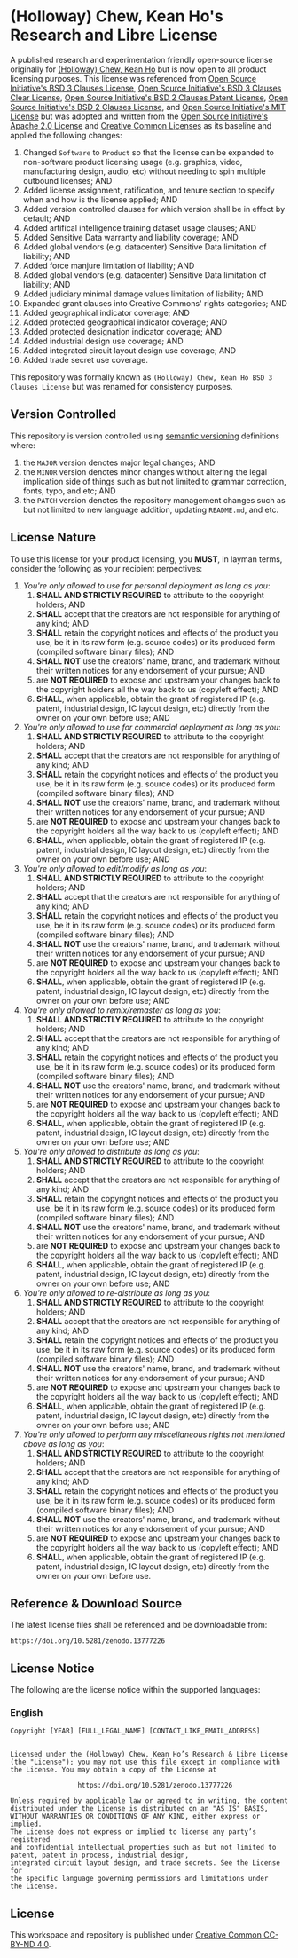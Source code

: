 # (Holloway) Chew, Kean Ho's Research and Libre License

A published research and experimentation friendly open-source license
originally for [(Holloway) Chew, Kean Ho](https://github.com/ChewKeanHo) but
is now open to all product licensing purposes. This license was referenced from
[Open Source Initiative's BSD 3 Clauses License](https://opensource.org/license/bsd-3-clause),
[Open Source Initiative's BSD 3 Clauses Clear License](https://spdx.org/licenses/BSD-3-Clause-Clear.html),
[Open Source Initiative's BSD 2 Clauses Patent License](https://opensource.org/license/bsdpluspatent),
[Open Source Initiative's BSD 2 Clauses License](https://opensource.org/license/bsd-2-clause),
and
[Open Source Initiative's MIT License](https://opensource.org/license/MIT)
but was adopted and written from the
[Open Source Initiative's Apache 2.0 License](https://opensource.org/license/apache-2-0)
and
[Creative Common Licenses](https://creativecommons.org/)
as its baseline and applied the following changes:

1. Changed `Software` to `Product` so that the license can be expanded to
   non-software product licensing usage (e.g. graphics, video, manufacturing
   design, audio, etc) without needing to spin multiple outbound licenses; AND
2. Added license assignment, ratification, and tenure section to specify when
   and how is the license applied; AND
3. Added version controlled clauses for which version shall be in effect by
   default; AND
4. Added artifical intelligence training dataset usage clauses; AND
5. Added Sensitive Data warranty and liability coverage; AND
6. Added global vendors (e.g. datacenter) Sensitive Data limitation of
   liability; AND
7. Added force manjure limitation of liability; AND
8. Added global vendors (e.g. datacenter) Sensitive Data limitation of
   liability; AND
9. Added judiciary minimal damage values limitation of liability; AND
10. Expanded grant clauses into Creative Commons' rights categories; AND
11. Added geographical indicator coverage; AND
12. Added protected geographical indicator coverage; AND
13. Added protected designation indicator coverage; AND
14. Added industrial design use coverage; AND
15. Added integrated circuit layout design use coverage; AND
16. Added trade secret use coverage.

This repository was formally known as
`(Holloway) Chew, Kean Ho BSD 3 Clauses License` but was renamed for
consistency purposes.




## Version Controlled

This repository is version controlled using
[semantic versioning](https://semver.org/) definitions where:

1. the `MAJOR` version denotes major legal changes; AND
2. the `MINOR` version denotes minor changes without altering the legal
   implication side of things such as but not limited to grammar correction,
   fonts, typo, and etc; AND
3. the `PATCH` version denotes the repository management changes such as but
   not limited to new language addition, updating `README.md`, and etc.




## License Nature

To use this license for your product licensing, you **MUST**, in layman terms,
consider the following as your recipient perpectives:

1. *You're only allowed to use for personal deployment as long as you*:
   1. **SHALL AND STRICTLY REQUIRED** to attribute to the copyright holders; AND
   2. **SHALL** accept that the creators are not responsible for anything of
      any kind; AND
   3. **SHALL** retain the copyright notices and effects of the product you
      use, be it in its raw form (e.g. source codes) or its produced form
      (compiled software binary files); AND
   4. **SHALL NOT** use the creators' name, brand, and trademark without their
      written notices for any endorsement of your pursue; AND
   5. are **NOT REQUIRED** to expose and upstream your changes back to the
      copyright holders all the way back to us (copyleft effect); AND
   6. **SHALL**, when applicable, obtain the grant of registered IP
      (e.g. patent, industrial design, IC layout design, etc) directly from
      the owner on your own before use; AND
2. *You're only allowed to use for commercial deployment as long as you*:
   1. **SHALL AND STRICTLY REQUIRED** to attribute to the copyright holders; AND
   2. **SHALL** accept that the creators are not responsible for anything of
      any kind; AND
   3. **SHALL** retain the copyright notices and effects of the product you
      use, be it in its raw form (e.g. source codes) or its produced form
      (compiled software binary files); AND
   4. **SHALL NOT** use the creators' name, brand, and trademark without their
      written notices for any endorsement of your pursue; AND
   5. are **NOT REQUIRED** to expose and upstream your changes back to the
      copyright holders all the way back to us (copyleft effect); AND
   6. **SHALL**, when applicable, obtain the grant of registered IP
      (e.g. patent, industrial design, IC layout design, etc) directly from
      the owner on your own before use; AND
3. *You're only allowed to edit/modify as long as you*:
   1. **SHALL AND STRICTLY REQUIRED** to attribute to the copyright holders; AND
   2. **SHALL** accept that the creators are not responsible for anything of
      any kind; AND
   3. **SHALL** retain the copyright notices and effects of the product you
      use, be it in its raw form (e.g. source codes) or its produced form
      (compiled software binary files); AND
   4. **SHALL NOT** use the creators' name, brand, and trademark without their
      written notices for any endorsement of your pursue; AND
   5. are **NOT REQUIRED** to expose and upstream your changes back to the
      copyright holders all the way back to us (copyleft effect); AND
   6. **SHALL**, when applicable, obtain the grant of registered IP
      (e.g. patent, industrial design, IC layout design, etc) directly from
      the owner on your own before use; AND
4. *You're only allowed to remix/remaster as long as you*:
   1. **SHALL AND STRICTLY REQUIRED** to attribute to the copyright holders; AND
   2. **SHALL** accept that the creators are not responsible for anything of
      any kind; AND
   3. **SHALL** retain the copyright notices and effects of the product you
      use, be it in its raw form (e.g. source codes) or its produced form
      (compiled software binary files); AND
   4. **SHALL NOT** use the creators' name, brand, and trademark without their
      written notices for any endorsement of your pursue; AND
   5. are **NOT REQUIRED** to expose and upstream your changes back to the
      copyright holders all the way back to us (copyleft effect); AND
   6. **SHALL**, when applicable, obtain the grant of registered IP
      (e.g. patent, industrial design, IC layout design, etc) directly from
      the owner on your own before use; AND
5. *You're only allowed to distribute as long as you*:
   1. **SHALL AND STRICTLY REQUIRED** to attribute to the copyright holders; AND
   2. **SHALL** accept that the creators are not responsible for anything of
      any kind; AND
   3. **SHALL** retain the copyright notices and effects of the product you
      use, be it in its raw form (e.g. source codes) or its produced form
      (compiled software binary files); AND
   4. **SHALL NOT** use the creators' name, brand, and trademark without their
      written notices for any endorsement of your pursue; AND
   5. are **NOT REQUIRED** to expose and upstream your changes back to the
      copyright holders all the way back to us (copyleft effect); AND
   6. **SHALL**, when applicable, obtain the grant of registered IP
      (e.g. patent, industrial design, IC layout design, etc) directly from
      the owner on your own before use; AND
6. *You're only allowed to re-distribute as long as you*:
   1. **SHALL AND STRICTLY REQUIRED** to attribute to the copyright holders; AND
   2. **SHALL** accept that the creators are not responsible for anything of
      any kind; AND
   3. **SHALL** retain the copyright notices and effects of the product you
      use, be it in its raw form (e.g. source codes) or its produced form
      (compiled software binary files); AND
   4. **SHALL NOT** use the creators' name, brand, and trademark without their
      written notices for any endorsement of your pursue; AND
   5. are **NOT REQUIRED** to expose and upstream your changes back to the
      copyright holders all the way back to us (copyleft effect); AND
   6. **SHALL**, when applicable, obtain the grant of registered IP
      (e.g. patent, industrial design, IC layout design, etc) directly from
      the owner on your own before use; AND
7. *You're only allowed to perform any miscellaneous rights not mentioned above
   as long as you*:
   1. **SHALL AND STRICTLY REQUIRED** to attribute to the copyright holders; AND
   2. **SHALL** accept that the creators are not responsible for anything of
      any kind; AND
   3. **SHALL** retain the copyright notices and effects of the product you
      use, be it in its raw form (e.g. source codes) or its produced form
      (compiled software binary files); AND
   4. **SHALL NOT** use the creators' name, brand, and trademark without their
      written notices for any endorsement of your pursue; AND
   5. are **NOT REQUIRED** to expose and upstream your changes back to the
      copyright holders all the way back to us (copyleft effect); AND
   6. **SHALL**, when applicable, obtain the grant of registered IP
      (e.g. patent, industrial design, IC layout design, etc) directly from
      the owner on your own before use.




## Reference & Download Source

The latest license files shall be referenced and be downloadable from:

```
https://doi.org/10.5281/zenodo.13777226
```




## License Notice

The following are the license notice within the supported languages:

### English

```
Copyright [YEAR] [FULL_LEGAL_NAME] [CONTACT_LIKE_EMAIL_ADDRESS]


Licensed under the (Holloway) Chew, Kean Ho’s Research & Libre License
(the "License"); you may not use this file except in compliance with
the License. You may obtain a copy of the License at

                 https://doi.org/10.5281/zenodo.13777226

Unless required by applicable law or agreed to in writing, the content
distributed under the License is distributed on an "AS IS" BASIS,
WITHOUT WARRANTIES OR CONDITIONS OF ANY KIND, either express or implied.
The License does not express or implied to license any party’s registered
and confidential intellectual properties such as but not limited to
patent, patent in process, industrial design,
integrated circuit layout design, and trade secrets. See the License for
the specific language governing permissions and limitations under
the License.
```




## License

This workspace and repository is published under
[Creative Common CC-BY-ND 4.0](https://creativecommons.org/licenses/by-nd/4.0/legalcode.en).
